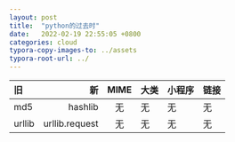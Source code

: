 ```yaml
---
layout: post
title:  "python的过去时"
date:   2022-02-19 22:55:05 +0800
categories: cloud
typora-copy-images-to: ../assets
typora-root-url: ../
---
```


| 旧 | 新 | MIME | 大类 | 小程序 | 链接 |
| :---- | ----: | :----: | :---- | :---- | :---- |
| md5 | hashlib | 无 | 无 |  无 | 无 |
| urllib | urllib.request | 无 | 无 |  无 | 无 |
